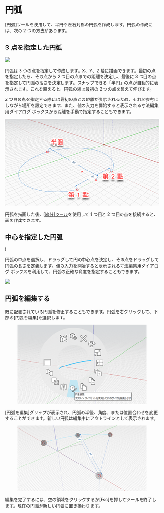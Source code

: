 # 円弧

[円弧]ツールを使用して、半円や左右対称の円弧を作成します。円弧の作成には、次の 2 つの方法があります。

## 3 点を指定した円弧

![](../.gitbook/assets/arc\_three\_pts.png)

円弧は 3 つの点を指定して作成します。X、Y、Z 軸に描画できます。最初の点を指定したら、その点から 2 つ目の点までの距離を決定し、最後に 3 つ目の点を指定して円弧の高さを決定します。スナップできる「半円」の点が自動的に表示されます。これを超えると、円弧の線は最初の 2 つの点を超えて伸びます。

2 つ目の点を指定する際には最初の点との距離が表示されるため、それを参考にしながら場所を設定できます。また、値の入力を開始すると表示される寸法編集用ダイアログ ボックスから距離を手動で指定することもできます。

![](../.gitbook/assets/arc-by-three-pts.png)

円弧を描画した後、[[線分]ツール](line-tool.md)を使用して 1 つ目と 2 つ目の点を接続すると、面を作成できます。

## 中心を指定した円弧

\![](<../.gitbook/assets/arc-by-center (1).png>)

円弧の中点を選択し、ドラッグして円の中心点を決定し、その点をドラッグして円弧の長さを定義します。値の入力を開始すると表示される寸法編集用ダイアログ ボックスを利用して、円弧の正確な角度を指定することもできます。

![](../.gitbook/assets/arc\_circle\_demo.gif)

## 円弧を編集する

既に配置されている円弧を修正することもできます。円弧を右クリックして、下部の[円弧を編集]を選択します。

<figure><img src="../.gitbook/assets/image (12).png" alt=""><figcaption></figcaption></figure>

[円弧を編集]グリップが表示され、円弧の半径、角度、または位置合わせを変更することができます。新しい円弧は編集中にアウトラインとして表示されます。

<figure><img src="../.gitbook/assets/image (11).png" alt=""><figcaption></figcaption></figure>

編集を完了するには、空の領域をクリックするか[Esc]を押してツールを終了します。現在の円弧が新しい円弧に置き換わります。
